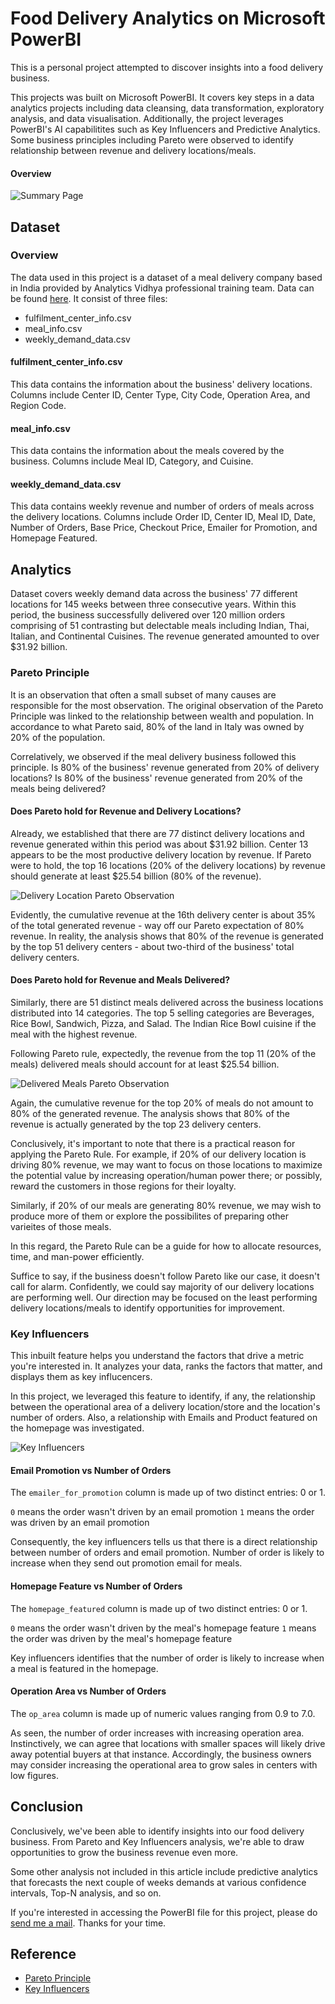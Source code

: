 # Food Delivery Analytics on Microsoft PowerBI

This is a personal project attempted to discover insights into a food delivery business.

This projects was built on Microsoft PowerBI. It covers key steps in a data analytics projects including data cleansing, data transformation, exploratory analysis, and data visualisation. Additionally, the project leverages PowerBI's AI capabilitites such as Key Influencers and Predictive Analytics. Some business principles including Pareto were observed to identify relationship between revenue and delivery locations/meals. 

#### Overview

![Summary Page](images/overview.png)

## Dataset

### Overview

The data used in this project is a dataset of a meal delivery company based in India provided by Analytics Vidhya professional training team. Data can be found [here](data). It consist of three files:

* fulfilment_center_info.csv
* meal_info.csv
* weekly_demand_data.csv

#### fulfilment_center_info.csv

This data contains the information about the business' delivery locations. Columns include Center ID, Center Type, City Code, Operation Area, and Region Code.

#### meal_info.csv

This data contains the information about the meals covered by the business. Columns include Meal ID, Category, and Cuisine.

#### weekly_demand_data.csv

This data contains weekly revenue and number of orders of meals across the delivery locations. Columns include Order ID, Center ID, Meal ID, Date, Number of Orders, Base Price, Checkout Price, Emailer for Promotion, and Homepage Featured.

## Analytics

Dataset covers weekly demand data across the business' 77 different locations for 145 weeks between three consecutive years. Within this period, the business successfully delivered over 120 million orders comprising of 51 contrasting but delectable meals including Indian, Thai, Italian, and Continental Cuisines. The revenue generated amounted to over $31.92 billion.

### Pareto Principle

It is an observation that often a small subset of many causes are responsible for the most observation. The original observation of the Pareto Principle was linked to the relationship between wealth and population. In accordance to what Pareto said, 80% of the land in Italy was owned by 20% of the population.

Correlatively, we observed if the meal delivery business followed this principle. Is 80% of the business' revenue generated from 20% of delivery locations? Is 80% of the business' revenue generated from 20% of the meals being delivered?

#### Does Pareto hold for Revenue and Delivery Locations?

Already, we established that there are 77 distinct delivery locations and revenue generated within this period was about $31.92 billion. Center 13 appears to be the most productive delivery location by revenue. If Pareto were to hold, the top 16 locations (20% of the delivery locations) by revenue should generate at least $25.54 billion (80% of the revenue).

![Delivery Location Pareto Observation](images/center-pareto.png)

Evidently, the cumulative revenue at the 16th delivery center is about 35% of the total generated revenue - way off our Pareto expectation of 80% revenue. In reality, the analysis shows that 80% of the revenue is generated by the top 51 delivery centers - about two-third of the business' total delivery centers.

#### Does Pareto hold for Revenue and Meals Delivered?

Similarly, there are 51 distinct meals delivered across the business locations distributed into 14 categories. The top 5 selling categories are Beverages, Rice Bowl, Sandwich, Pizza, and Salad. The Indian Rice Bowl cuisine if the meal with the highest revenue.

Following Pareto rule, expectedly, the revenue from the top 11 (20% of the meals) delivered meals should account for at least $25.54 billion.

![Delivered Meals Pareto Observation](images/meal-pareto.png)

Again, the cumulative revenue for the top 20% of meals do not amount to 80% of the generated revenue. The analysis shows that 80% of the revenue is actually generated by the top 23 delivery centers.

Conclusively, it's important to note that there is a practical reason for applying the Pareto Rule. For example, if 20% of our delivery location is driving 80% revenue, we may want to focus on those locations to maximize the potential value by increasing operation/human power there; or possibly, reward the customers in those regions for their loyalty. 

Similarly, if 20% of our meals are generating 80% revenue, we may wish to produce more of them or explore the possibilites of preparing other varieites of those meals.

In this regard, the Pareto Rule can be a guide for how to allocate resources, time, and man-power efficiently.

Suffice to say, if the business doesn't follow Pareto like our case, it doesn't call for alarm. Confidently, we could say majority of our delivery locations are performing well. Our direction may be focused on the least performing delivery locations/meals to identify opportunities for improvement.

### Key Influencers

This inbuilt feature helps you understand the factors that drive a metric you're interested in. It analyzes your data, ranks the factors that matter, and displays them as key influcencers.

In this project, we leveraged this feature to identify, if any, the relationship between the operational area of a delivery location/store and the location's number of orders. Also, a relationship with Emails and Product featured on the homepage was investigated.


![Key Influencers](images/key-influencers.png)

#### Email Promotion vs Number of Orders

The `emailer_for_promotion` column is made up of two distinct entries: 0 or 1. 

`0` means the order wasn't driven by an email promotion
`1` means the order was driven by an email promotion

Consequently, the key influencers tells us that there is a direct relationship between number of orders and email promotion. Number of order is likely to increase when they send out promotion email for meals.

#### Homepage Feature vs Number of Orders

The `homepage_featured` column is made up of two distinct entries: 0 or 1. 

`0` means the order wasn't driven by the meal's homepage feature
`1` means the order was driven by the meal's homepage feature

Key influencers identifies that the number of order is likely to increase when a meal is featured in the homepage.

#### Operation Area vs Number of Orders

The `op_area` column is made up of numeric values ranging from 0.9 to 7.0. 

As seen, the number of order increases with increasing operation area. Instinctively, we can agree that locations with smaller spaces will likely drive away potential buyers at that instance. Accordingly, the business owners may consider increasing the operational area to grow sales in centers with low figures.

## Conclusion

Conclusively, we've been able to identify insights into our food delivery business. From Pareto and Key Influencers analysis, we're able to draw opportunities to grow the business revenue even more.

Some other analysis not included in this article include predictive analytics that forecasts the next couple of weeks demands at various confidence intervals, Top-N analysis, and so on.

If you're interested in accessing the PowerBI file for this project, please do [send me a mail](mailto:chidindego@gmail.com). Thanks for your time. 

## Reference

*   [Pareto Principle](https://www.investopedia.com/terms/p/paretoprinciple.asp)
*   [Key Influencers](https://learn.microsoft.com/en-us/power-bi/visuals/power-bi-visualization-influencers?tabs=powerbi-desktop)

